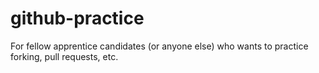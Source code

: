 # github-practice
For fellow apprentice candidates (or anyone else) who wants to practice forking, pull requests, etc.
